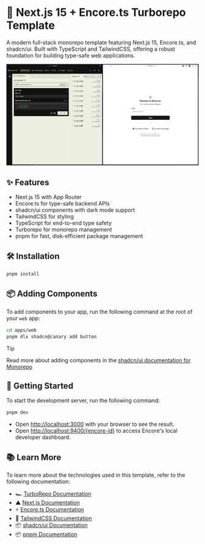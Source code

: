 # 🐌 Next.js 15 + Encore.ts Turborepo Template

A modern full-stack monorepo template featuring Next.js 15, Encore.ts, and shadcn/ui. Built with TypeScript and TailwindCSS, offering a robust foundation for building type-safe web applications.

![Preview](/public//preview.png)

## ✨ Features

- Next.js 15 with App Router
- Encore.ts for type-safe backend APIs
- shadcn/ui components with dark mode support
- TailwindCSS for styling
- TypeScript for end-to-end type safety
- Turborepo for monorepo management
- pnpm for fast, disk-efficient package management

## 🛠️ Installation

```bash
pnpm install
```

## 📦 Adding Components

To add components to your app, run the following command at the root of your `web` app:

```bash
cd apps/web
pnpm dlx shadcn@canary add button
```

> [!TIP]
> Read more about adding components in the [shadcn/ui documentation for Monorepo](https://ui.shadcn.com/docs/monorepo)

## 🚀 Getting Started

To start the development server, run the following command:

```bash
pnpm dev
```

- Open [http://localhost:3000](http://localhost:3000) with your browser to see the result.
- Open [http://localhost:9400/{encore-id}](http://localhost:9400/{encore-id}) to access Encore's local developer dashboard.

## 📚 Learn More

To learn more about the technologies used in this template, refer to the following documentation:

- 🏎 [TurboRepo Documentation](https://turbo.build/repo/docs)
- ▲ [Next.js Documentation](https://nextjs.org/docs)
- ⚡ [Encore.ts Documentation](https://encore.dev/docs)
- 🎨 [TailwindCSS Documentation](https://tailwindcss.com/docs)
- 📦 [shadcn/ui Documentation](https://ui.shadcn.com/docs)
- 📦 [pnpm Documentation](https://pnpm.io/docs)
